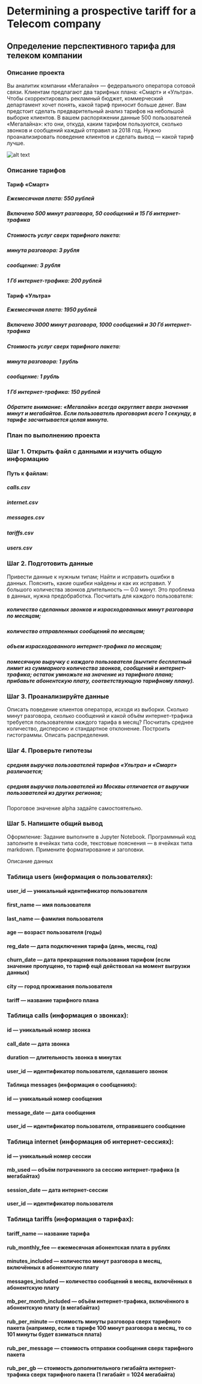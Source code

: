 # Determining a prospective tariff for a Telecom company

## Определение перспективного тарифа для телеком компании

### Описание проекта

Вы аналитик компании «Мегалайн» — федерального оператора сотовой связи. Клиентам предлагают два тарифных плана: «Смарт» и «Ультра». Чтобы скорректировать рекламный бюджет, коммерческий департамент хочет понять, какой тариф приносит больше денег.
Вам предстоит сделать предварительный анализ тарифов на небольшой выборке клиентов. В вашем распоряжении данные 500 пользователей «Мегалайна»: кто они, откуда, каким тарифом пользуются, сколько звонков и сообщений каждый отправил за 2018 год. Нужно проанализировать поведение клиентов и сделать вывод — какой тариф лучше.


![alt text](https://merusoft.ru/wp-content/uploads/2017/03/news-3d-map-2-01.jpg
)

### Описание тарифов
#### Тариф «Смарт»
##### Ежемесячная плата: 550 рублей
##### Включено 500 минут разговора, 50 сообщений и 15 Гб интернет-трафика
##### Стоимость услуг сверх тарифного пакета:
##### минута разговора: 3 рубля
##### сообщение: 3 рубля
##### 1 Гб интернет-трафика: 200 рублей

#### Тариф «Ультра»
##### Ежемесячная плата: 1950 рублей
##### Включено 3000 минут разговора, 1000 сообщений и 30 Гб интернет-трафика
##### Стоимость услуг сверх тарифного пакета:
##### минута разговора: 1 рубль
##### сообщение: 1 рубль
##### 1 Гб интернет-трафика: 150 рублей

##### Обратите внимание: «Мегалайн» всегда округляет вверх значения минут и мегабайтов. Если пользователь проговорил всего 1 секунду, в тарифе засчитывается целая минута.

### План по выполнению проекта

### Шаг 1. Открыть файл с данными и изучить общую информацию

#### Путь к файлам:
##### calls.csv
##### internet.csv
##### messages.csv
##### tariffs.csv
##### users.csv

### Шаг 2. Подготовить данные

Привести данные к нужным типам;
Найти и исправить ошибки в данных.
Пояснить, какие ошибки найдены и как их исправил. У большого количества звонков длительность — 0.0 минут. Это проблема в данных, нужна предобработка.
Посчитать для каждого пользователя:
##### количество сделанных звонков и израсходованных минут разговора по месяцам;
##### количество отправленных сообщений по месяцам;
##### объем израсходованного интернет-трафика по месяцам;
##### помесячную выручку с каждого пользователя (вычтите бесплатный лимит из суммарного количества звонков, сообщений и интернет-трафика; остаток умножьте на значение из тарифного плана; прибавьте абонентскую плату, соответствующую тарифному плану).

### Шаг 3. Проанализируйте данные

Опиcать поведение клиентов оператора, исходя из выборки. Сколько минут разговора, сколько сообщений и какой объём интернет-трафика требуется пользователям каждого тарифа в месяц? Посчитать среднее количество, дисперсию и стандартное отклонение. Построить гистограммы. Описать распределения.

### Шаг 4. Проверьте гипотезы

##### средняя выручка пользователей тарифов «Ультра» и «Смарт» различается;
##### средняя выручка пользователей из Москвы отличается от выручки пользователей из других регионов;
Пороговое значение alpha задайте самостоятельно.

### Шаг 5. Напишите общий вывод
Оформление: Задание выполните в Jupyter Notebook. Программный код заполните в ячейках типа code, текстовые пояснения — в ячейках типа markdown. Примените форматирование и заголовки.

Описание данных
### Таблица users (информация о пользователях):
#### user_id — уникальный идентификатор пользователя
#### first_name — имя пользователя
#### last_name — фамилия пользователя
#### age — возраст пользователя (годы)
#### reg_date — дата подключения тарифа (день, месяц, год)
#### churn_date — дата прекращения пользования тарифом (если значение пропущено, то тариф ещё действовал на момент выгрузки данных)
#### city — город проживания пользователя
#### tariff — название тарифного плана

### Таблица calls (информация о звонках):

#### id — уникальный номер звонка
#### call_date — дата звонка
#### duration — длительность звонка в минутах
#### user_id — идентификатор пользователя, сделавшего звонок
#### Таблица messages (информация о сообщениях):
#### id — уникальный номер сообщения
#### message_date — дата сообщения
#### user_id — идентификатор пользователя, отправившего сообщение

### Таблица internet (информация об интернет-сессиях):
#### id — уникальный номер сессии
#### mb_used — объём потраченного за сессию интернет-трафика (в мегабайтах)
#### session_date — дата интернет-сессии
#### user_id — идентификатор пользователя

### Таблица tariffs (информация о тарифах):
#### tariff_name — название тарифа
#### rub_monthly_fee — ежемесячная абонентская плата в рублях
#### minutes_included — количество минут разговора в месяц, включённых в абонентскую плату
#### messages_included — количество сообщений в месяц, включённых в абонентскую плату
#### mb_per_month_included — объём интернет-трафика, включённого в абонентскую плату (в мегабайтах)
#### rub_per_minute — стоимость минуты разговора сверх тарифного пакета (например, если в тарифе 100 минут разговора в месяц, то со 101 минуты будет взиматься плата)
#### rub_per_message — стоимость отправки сообщения сверх тарифного пакета
#### rub_per_gb — стоимость дополнительного гигабайта интернет-трафика сверх тарифного пакета (1 гигабайт = 1024 мегабайта)
